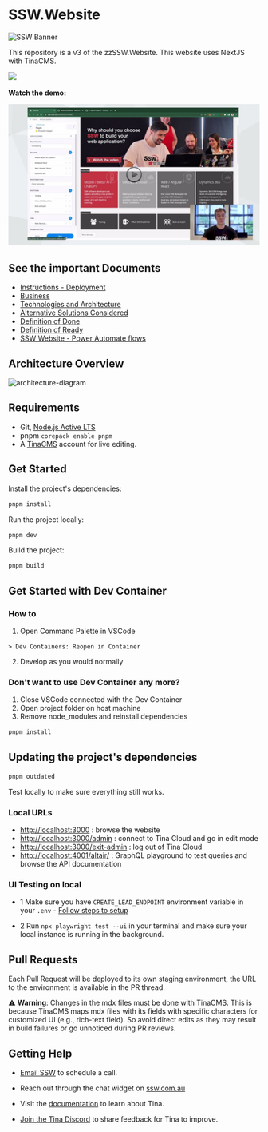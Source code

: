 # SSW.Website

![SSW Banner](https://user-images.githubusercontent.com/17246482/213943898-d3d7268c-0636-4469-ad47-4052302cf567.png)

This repository is a v3 of the zzSSW.Website. This website uses NextJS with TinaCMS.

![](https://github.com/SSWConsulting/SSW.Website/actions/workflows/main-build-and-deploy.yml/badge.svg?)

**Watch the demo:**

[![YouTube video](_docs/video-thumbnail.png)](https://www.youtube.com/watch?v=K0WVfM7yCKg)

## See the important Documents

- [Instructions - Deployment](https://github.com/SSWConsulting/SSW.Website/wiki/Instructions---Deployment)
- [Business](https://github.com/SSWConsulting/SSW.Website/wiki/Business)
- [Technologies and Architecture](https://github.com/SSWConsulting/SSW.Website/wiki/Technologies-and-Architecture)
- [Alternative Solutions Considered](https://github.com/SSWConsulting/SSW.Website/wiki/Alternative-Solutions-Considered)
- [Definition of Done](https://github.com/SSWConsulting/SSW.Website/wiki/Definition-of-Done)
- [Definition of Ready](https://github.com/SSWConsulting/SSW.Website/wiki/Definition-of-Ready)
- [SSW Website - Power Automate flows](https://github.com/SSWConsulting/SSW.Website/wiki/Power-Automate-Flows)

## Architecture Overview

![architecture-diagram](https://user-images.githubusercontent.com/17246482/213947700-2ab46353-5e1b-4e65-9681-9fddf69fdda0.png)

## Requirements

- Git, [Node.js Active LTS](https://nodejs.org/en/about/releases/)
- pnpm `corepack enable pnpm`
- A [TinaCMS](https://app.tina.io) account for live editing.

## Get Started

Install the project's dependencies:

```bash
pnpm install
```

Run the project locally:

```bash
pnpm dev
```

Build the project:

```bash
pnpm build
```

## Get Started with Dev Container

### How to

1. Open Command Palette in VSCode

```vscode
> Dev Containers: Reopen in Container
```

2. Develop as you would normally

### **Don't want to use Dev Container any more?**

1. Close VSCode connected with the Dev Container
2. Open project folder on host machine
3. Remove node_modules and reinstall dependencies

```bash
pnpm install
```

## Updating the project's dependencies

```bash
pnpm outdated
```

Test locally to make sure everything still works.

### Local URLs

- <http://localhost:3000> : browse the website
- <http://localhost:3000/admin> : connect to Tina Cloud and go in edit mode
- <http://localhost:3000/exit-admin> : log out of Tina Cloud
- <http://localhost:4001/altair/> : GraphQL playground to test queries and browse the API documentation

### UI Testing on local

- 1 Make sure you have `CREATE_LEAD_ENDPOINT` environment variable in your `.env` - [Follow steps to setup](https://github.com/SSWConsulting/SSW.Website/wiki/Accessing-the-Third%E2%80%90Party-APIs-Locally)

- 2 Run `npx playwright test --ui` in your terminal and make sure your local instance is running in the background.

## Pull Requests

Each Pull Request will be deployed to its own staging environment, the URL to the environment is available in the PR thread.

⚠️ **Warning**: Changes in the mdx files must be done with TinaCMS. This is because TinaCMS maps mdx files with its fields with specific characters for customized UI (e.g., rich-text field). So avoid direct edits as they may result in build failures or go unnoticed during PR reviews.

## Getting Help

- [Email SSW](mailto:info@ssw.com.au) to schedule a call.
- Reach out through the chat widget on [ssw.com.au](https://www.ssw.com.au)

- Visit the [documentation](https://tina.io/docs/) to learn about Tina.
- [Join the Tina Discord](https://discord.gg/zumN63Ybpf) to share feedback for Tina to improve.
